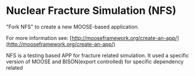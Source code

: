 Nuclear Fracture Simulation (NFS)
=====

"Fork NFS" to create a new MOOSE-based application.

For more information see: [http://mooseframework.org/create-an-app/](http://mooseframework.org/create-an-app/)

NFS is a testing based APP for fracture related simulation. It used a specific version of MOOSE and BISON(export controlled) for specific dependency related

